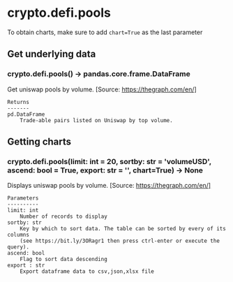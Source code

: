 # crypto.defi.pools

To obtain charts, make sure to add `chart=True` as the last parameter

## Get underlying data 
### crypto.defi.pools() -> pandas.core.frame.DataFrame

Get uniswap pools by volume. [Source: https://thegraph.com/en/]

    Returns
    -------
    pd.DataFrame
        Trade-able pairs listed on Uniswap by top volume.

## Getting charts 
### crypto.defi.pools(limit: int = 20, sortby: str = 'volumeUSD', ascend: bool = True, export: str = '', chart=True) -> None

Displays uniswap pools by volume.
    [Source: https://thegraph.com/en/]

    Parameters
    ----------
    limit: int
        Number of records to display
    sortby: str
        Key by which to sort data. The table can be sorted by every of its columns
        (see https://bit.ly/3ORagr1 then press ctrl-enter or execute the query).
    ascend: bool
        Flag to sort data descending
    export : str
        Export dataframe data to csv,json,xlsx file
